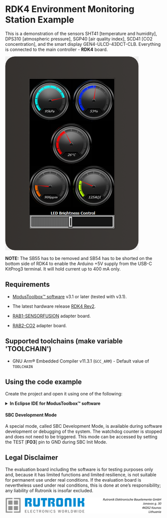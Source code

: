 # RDK4 Environment Monitoring Station Example

This is a demonstration of the sensors SHT41 [temperature and humidity], DPS310 [atmospheric pressure], SGP40 [air quality index], SCD41 [CO2 concentration], and the smart display GEN4-ULCD-43DCT-CLB. Everything is connected to the main controller - **RDK4** board.

<img src="images/ems_gui.png" style="zoom:100%;" />

**NOTE:** The SB55 has to be removed and SB54 has to be shorted on the bottom side of RDK4 to enable the  Arduino +5V supply from the USB-C KitProg3 terminal. It will hold current up to 400 mA only.

## Requirements

- [ModusToolbox&trade; software](https://www.infineon.com/modustoolbox) v3.1 or later (tested with v3.1).

- The latest hardware release [RDK4 Rev2](https://github.com/RutronikSystemSolutions/RDK4_Hardware_Files).

- [RAB1-SENSORFUSION](https://github.com/RutronikSystemSolutions/RAB1-SENSORFUSION_Hardware_Files) adapter board.

- [RAB2-CO2](https://github.com/RutronikSystemSolutions/RAB2-CO2_Hardware_Files) adapter board.

   

## Supported toolchains (make variable 'TOOLCHAIN')

- GNU Arm&reg; Embedded Compiler v11.3.1 (`GCC_ARM`) - Default value of `TOOLCHAIN`

## Using the code example

Create the project and open it using one of the following:

<details><summary><b>In Eclipse IDE for ModusToolbox&trade; software</b></summary>




1. Click the **New Application** link in the **Quick Panel** (or, use **File** > **New** > **ModusToolbox&trade; Application**). This launches the [Project Creator](https://www.infineon.com/ModusToolboxProjectCreator) tool.

2. Pick a kit supported by the code example from the list shown in the **Project Creator - Choose Board Support Package (BSP)** dialogue.

   When you select a supported kit, the example is reconfigured automatically to work with the kit. To work with a different supported kit later, use the [Library Manager](https://www.infineon.com/ModusToolboxLibraryManager) to choose the BSP for the supported kit. You can use the Library Manager to select or update the BSP and firmware libraries used in this application. To access the Library Manager, click the link from the **Quick Panel**.

   You can also just start the application creation process again and select a different kit.

   If you want to use the application for a kit not listed here, you may need to update the source files. If the kit does not have the required resources, the application may not work.

3. In the **Project Creator - Select Application** dialogue, choose the example by enabling the checkbox.

4. (Optional) Change the suggested **New Application Name**.

5. The **Application(s) Root Path** defaults to the Eclipse workspace which is usually the desired location for the application. If you want to store the application in a different location, you can change the *Application(s) Root Path* value. Applications that share libraries should be in the same root path.

6. Click **Create** to complete the application creation process.

For more details, see the [Eclipse IDE for ModusToolbox&trade; software user guide](https://www.infineon.com/MTBEclipseIDEUserGuide) (locally available at *{ModusToolbox&trade; software install directory}/docs_{version}/mt_ide_user_guide.pdf*).

</details>

#### SBC Development Mode

A special mode, called SBC Development Mode, is available during software development or debugging of the system. The watchdog counter is stopped and does not need to be triggered. This mode can be accessed by setting the TEST [**FO3**] pin to GND during SBC Init Mode.

## Legal Disclaimer

The evaluation board including the software is for testing purposes only and, because it has limited functions and limited resilience, is not suitable for permanent use under real conditions. If the evaluation board is nevertheless used under real conditions, this is done at one’s responsibility; any liability of Rutronik is insofar excluded. 

<img src="images/rutronik_origin_kaunas.png" style="zoom:50%;" />